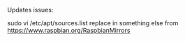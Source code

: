 Updates issues:

sudo vi /etc/apt/sources.list
replace in something else from https://www.raspbian.org/RaspbianMirrors